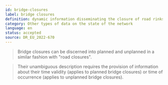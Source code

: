 ```yaml
---
id: bridge-closures
label: bridge closures
definition: dynamic information disseminating the closure of road rinks corresponding to bridges.
category: Other types of data on the state of the network
language: en
status: accepted
source: DR_EU_2022-670
---
```


>Bridge closures can be discerned into planned and unplanned in a similar fashion with "road closures".

>Their unambiguous description requires the provision of information about their time validity (applies to planned bridge closures) or time of occurrence (applies to unplanned bridge closures).

